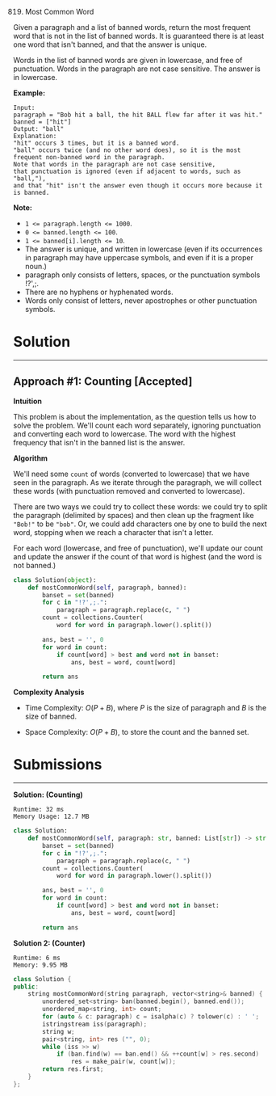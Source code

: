 819. Most Common Word

Given a paragraph and a list of banned words, return the most frequent word that is not in the list of banned words.  It is guaranteed there is at least one word that isn't banned, and that the answer is unique.

Words in the list of banned words are given in lowercase, and free of punctuation.  Words in the paragraph are not case sensitive.  The answer is in lowercase.

 

**Example:**
```
Input: 
paragraph = "Bob hit a ball, the hit BALL flew far after it was hit."
banned = ["hit"]
Output: "ball"
Explanation: 
"hit" occurs 3 times, but it is a banned word.
"ball" occurs twice (and no other word does), so it is the most frequent non-banned word in the paragraph. 
Note that words in the paragraph are not case sensitive,
that punctuation is ignored (even if adjacent to words, such as "ball,"), 
and that "hit" isn't the answer even though it occurs more because it is banned.
```

**Note:**

* `1 <= paragraph.length <= 1000`.
* `0 <= banned.length <= 100`.
* `1 <= banned[i].length <= 10`.
* The answer is unique, and written in lowercase (even if its occurrences in paragraph may have uppercase symbols, and even if it is a proper noun.)
* paragraph only consists of letters, spaces, or the punctuation symbols !?',;.
* There are no hyphens or hyphenated words.
* Words only consist of letters, never apostrophes or other punctuation symbols.

# Solution
---
## Approach #1: Counting [Accepted]
**Intuition**

This problem is about the implementation, as the question tells us how to solve the problem. We'll count each word separately, ignoring punctuation and converting each word to lowercase. The word with the highest frequency that isn't in the banned list is the answer.

**Algorithm**

We'll need some `count` of words (converted to lowercase) that we have seen in the paragraph. As we iterate through the paragraph, we will collect these words (with punctuation removed and converted to lowercase).

There are two ways we could try to collect these words: we could try to split the paragraph (delimited by spaces) and then clean up the fragment like `"Bob!"` to be `"bob"`. Or, we could add characters one by one to build the next word, stopping when we reach a character that isn't a letter.

For each word (lowercase, and free of punctuation), we'll update our count and update the answer if the count of that word is highest (and the word is not banned.)

```python
class Solution(object):
    def mostCommonWord(self, paragraph, banned):
        banset = set(banned)
        for c in "!?',;.":
            paragraph = paragraph.replace(c, " ")
        count = collections.Counter(
            word for word in paragraph.lower().split())

        ans, best = '', 0
        for word in count:
            if count[word] > best and word not in banset:
                ans, best = word, count[word]

        return ans
```

**Complexity Analysis**

* Time Complexity: $O(P + B)$, where $P$ is the size of paragraph and $B$ is the size of banned.

* Space Complexity: $O(P + B)$, to store the count and the banned set.

# Submissions
---
**Solution: (Counting)**
```
Runtime: 32 ms
Memory Usage: 12.7 MB
```
```python
class Solution:
    def mostCommonWord(self, paragraph: str, banned: List[str]) -> str:
        banset = set(banned)
        for c in "!?',;.":
            paragraph = paragraph.replace(c, " ")
        count = collections.Counter(
            word for word in paragraph.lower().split())

        ans, best = '', 0
        for word in count:
            if count[word] > best and word not in banset:
                ans, best = word, count[word]

        return ans
```

**Solution 2: (Counter)**
```
Runtime: 6 ms
Memory: 9.95 MB 
```
```c++
class Solution {
public:
    string mostCommonWord(string paragraph, vector<string>& banned) {
        unordered_set<string> ban(banned.begin(), banned.end());
        unordered_map<string, int> count;
        for (auto & c: paragraph) c = isalpha(c) ? tolower(c) : ' ';
        istringstream iss(paragraph);
        string w;
        pair<string, int> res ("", 0);
        while (iss >> w)
            if (ban.find(w) == ban.end() && ++count[w] > res.second)
                res = make_pair(w, count[w]);
        return res.first;
    }
};
```
